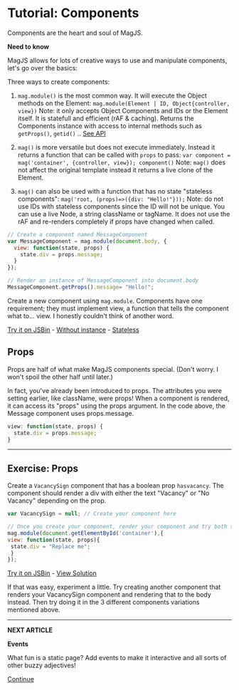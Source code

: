 # Tutorial: Components

Components are the heart and soul of MagJS.

**Need to know**

MagJS allows for lots of creative ways to use and manipulate components, let's go over the basics:

Three ways to create components:

1. `mag.module()` is the most common way. It will execute the Object methods on the Element: `mag.module(Element | ID, Object{controller, view})`
Note: it only accepts Object Components and IDs or the Element itself. It is statefull and efficient (rAF & caching).
Returns the Components instance with access to internal methods such as `getProps()`, `getid()` .. [See API](https://github.com/magnumjs/mag.js#simple-api)

2. `mag()` is more versatile but does not execute immediately. Instead it returns a function that can be called with `props` to pass: 
`var component = mag('container', {controller, view}); component()`
Note: `mag()` does not affect the original template instead it returns a live clone of the Element.

3. `mag()` can also be used with a function that has no state "stateless components":
`mag('root, (props)=>({div: "Hello!"}));`
Note: do not use IDs with stateless components since the ID will not be unique. You can use a live Node, a string className or tagName.
It does not use the rAF and re-renders completely if props have changed when called.

```js
// Create a component named MessageComponent
var MessageComponent = mag.module(document.body, {
  view: function(state, props) {
    state.div = props.message;
  }
});

// Render an instance of MessageComponent into document.body
MessageComponent.getProps().message= "Hello!";
```

Create a new component using `mag.module`. 
Components have one requirement; they must implement view, a function that tells the component what to... view.
I honestly couldn't think of another word.

[Try it on JSBin](http://jsbin.com/sogumihade/edit?js,output) - [Without instance](http://jsbin.com/gadebucaje/edit?js,output) - [Stateless](http://jsbin.com/qagegoyeba/edit?js,output)

## Props

Props are half of what make MagJS components special. (Don't worry. I won't spoil the other half until later.)

In fact, you've already been introduced to props. 
The attributes you were setting earlier, like className, were props! 
When a component is rendered, it can access its "props" using the props argument. 
In the code above, the Message component uses props.message.

```js
view: function(state, props) {
  state.div = props.message;
}
```
 
<hr>
  
## Exercise: Props

Create a `VacancySign` component that has a boolean prop `hasvacancy`. 
The component should render a div with either the text "Vacancy" or "No Vacancy" depending on the prop.

 ```js
var VacancySign = null; // Create your component here

// Once you create your component, render your component and try both states.
mag.module(document.getElementById('container'),{
view: function(state, props){
  state.div = "Replace me";
  }
});
```

[Try it on JSBin](http://jsbin.com/goqagujolo/edit?js,output) - [View Solution](http://jsbin.com/pasuqapodi/edit?js,output)

If that was easy, experiment a little.
Try creating another component that renders your VacancySign component and rendering that to the body instead.
Then try doing it in the 3 different components variations mentioned above.

<hr>

**NEXT ARTICLE**

**Events**

What fun is a static page? Add events to make it interactive and all sorts of other buzzy adjectives!

[Continue](https://github.com/magnumjs/mag.js/blob/master/examples/tutorials/build-with-magjs-tutorial-events.md)
